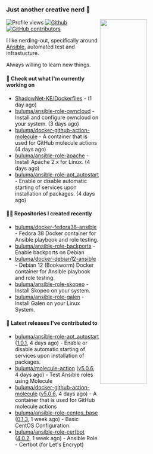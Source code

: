 ### Just another creative nerd 👋


![Profile views](https://gpvc.arturio.dev/buluma) <a href="https://gitstats.me/buluma">
  <img align="right" src="https://github-readme-stats.vercel.app/api?username=buluma&theme=gotham&show_icons=true" width="50%"/>
</a>
[![Github](https://img.shields.io/badge/-buluma-black?style=flat&labelColor=black&logo=github&logoColor=white&include_all_commits=true&count_private=true)](https://gitstats.me/buluma)
[![GitHub contributors](https://img.shields.io/github/contributors/buluma/badges.svg)](https://GitHub.com/buluma/badges/graphs/contributors/)

I like nerding-out, specifically around [Ansible](https://github.com/ansible/ansible), automated test and infrastucture.

Always willing to learn new things.

#### 👷 Check out what I'm currently working on

- [ShadowNet-KE/Dockerfiles](https://github.com/ShadowNet-KE/Dockerfiles) -  (1 day ago)
- [buluma/ansible-role-owncloud](https://github.com/buluma/ansible-role-owncloud) - Install and configure owncloud on your system. (3 days ago)
- [buluma/docker-github-action-molecule](https://github.com/buluma/docker-github-action-molecule) - A container that is used for GitHub molecule actions (4 days ago)
- [buluma/ansible-role-apache](https://github.com/buluma/ansible-role-apache) - Install Apache 2.x for Linux. (4 days ago)
- [buluma/ansible-role-apt_autostart](https://github.com/buluma/ansible-role-apt_autostart) - Enable or disable automatic starting of services upon installation of packages. (4 days ago)

#### 👨‍💻 Repositories I created recently

- [buluma/docker-fedora38-ansible](https://github.com/buluma/docker-fedora38-ansible) - Fedora 38 Docker container for Ansible playbook and role testing.
- [buluma/ansible-role-backports](https://github.com/buluma/ansible-role-backports) - Enable backports on Debian
- [buluma/docker-debian12-ansible](https://github.com/buluma/docker-debian12-ansible) - Debian 12 (Bookworm) Docker container for Ansible playbook and role testing.
- [buluma/ansible-role-skopeo](https://github.com/buluma/ansible-role-skopeo) - Install Skopeo on your system.
- [buluma/ansible-role-galen](https://github.com/buluma/ansible-role-galen) - Install Galen on your Linux System.

#### 🚀 Latest releases I've contributed to

- [buluma/ansible-role-apt_autostart](https://github.com/buluma/ansible-role-apt_autostart) ([1.0.1](https://github.com/buluma/ansible-role-apt_autostart/releases/tag/1.0.1), 4 days ago) - Enable or disable automatic starting of services upon installation of packages.
- [buluma/molecule-action](https://github.com/buluma/molecule-action) ([v5.0.6](https://github.com/buluma/molecule-action/releases/tag/v5.0.6), 4 days ago) - Test Ansible roles using Molecule
- [buluma/docker-github-action-molecule](https://github.com/buluma/docker-github-action-molecule) ([v5.0.6](https://github.com/buluma/docker-github-action-molecule/releases/tag/v5.0.6), 4 days ago) - A container that is used for GitHub molecule actions
- [buluma/ansible-role-centos_base](https://github.com/buluma/ansible-role-centos_base) ([0.1.3](https://github.com/buluma/ansible-role-centos_base/releases/tag/0.1.3), 1 week ago) - Basic CentOS Configuration.
- [buluma/ansible-role-certbot](https://github.com/buluma/ansible-role-certbot) ([4.0.2](https://github.com/buluma/ansible-role-certbot/releases/tag/4.0.2), 1 week ago) - Ansible Role - Certbot (for Let&#39;s Encrypt)


